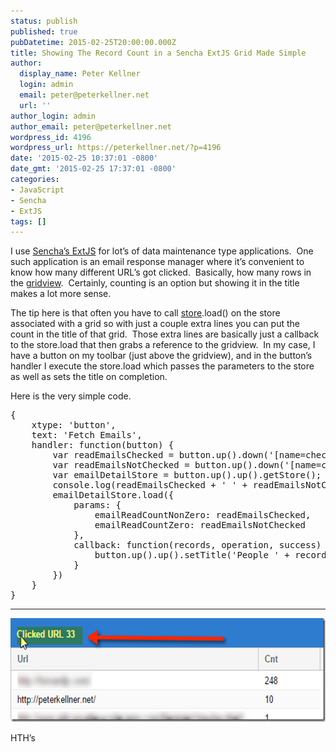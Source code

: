 ```yaml
---
status: publish
published: true
pubDatetime: 2015-02-25T20:00:00.000Z
title: Showing The Record Count in a Sencha ExtJS Grid Made Simple
author:
  display_name: Peter Kellner
  login: admin
  email: peter@peterkellner.net
  url: ''
author_login: admin
author_email: peter@peterkellner.net
wordpress_id: 4196
wordpress_url: https://peterkellner.net/?p=4196
date: '2015-02-25 10:37:01 -0800'
date_gmt: '2015-02-25 17:37:01 -0800'
categories:
- JavaScript
- Sencha
- ExtJS
tags: []
---
```

<p>I use <a href="http://www.sencha.com/products/extjs">Sencha’s ExtJS</a> for lot’s of data maintenance type applications.&#160; One such application is an email response manager where it’s convenient to know how many different URL’s got clicked.&#160; Basically, how many rows in the <a href="http://docs.sencha.com/extjs/5.0.1/#!/api/Ext.grid.View">gridview</a>.&#160; Certainly, counting is an option but showing it in the title makes a lot more sense.</p>
<p>The tip here is that often you have to call <a href="http://docs.sencha.com/extjs/5.0.1/#!/api/Ext.data.Store">store</a>.load() on the store associated with a grid so with just a couple extra lines you can put the count in the title of that grid.&#160; Those extra lines are basically just a callback to the store.load that then grabs a reference to the gridview.&#160; In my case, I have a button on my toolbar (just above the gridview), and in the button’s handler I execute the store.load which passes the parameters to the store as well as sets the title on completion.</p>
<p>Here is the very simple code.</p>
<pre lang="javascript">{
    xtype: 'button',
    text: 'Fetch Emails',
    handler: function(button) {
        var readEmailsChecked = button.up().down('[name=checkBoxReadOnly]').checked;
        var readEmailsNotChecked = button.up().down('[name=checkBoxNotReadOnly]').checked;
        var emailDetailStore = button.up().up().getStore();
        console.log(readEmailsChecked + ' ' + readEmailsNotChecked);
        emailDetailStore.load({
            params: {
                emailReadCountNonZero: readEmailsChecked,
                emailReadCountZero: readEmailsNotChecked
            },
            callback: function(records, operation, success) {
                button.up().up().setTitle('People ' + records.length);
            }
        })
    }
}</pre>
<hr />
<p><a href="/wp/wp-content/uploads/2015/02/image6.png"><img title="image" style="border-top: 0px; border-right: 0px; border-bottom: 0px; border-left: 0px; display: inline" border="0" alt="image" src="/wp/wp-content/uploads/2015/02/image_thumb6.png" width="610" height="166" /></a> </p>
<p>HTH’s</p>
